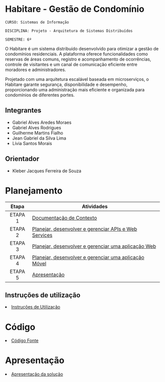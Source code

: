 # Habitare - Gestão de Condomínio

`CURSO: Sistemas de Informação`

`DISCIPLINA: Projeto - Arquitetura de Sistemas Distribuídos`

`SEMESTRE: 6º`

O Habitare é um sistema distribuído desenvolvido para otimizar a gestão de condomínios residenciais. A plataforma oferece funcionalidades como reservas de áreas comuns, registro e acompanhamento de ocorrências, controle de visitantes e um canal de comunicação eficiente entre moradores e administradores.

Projetado com uma arquitetura escalável baseada em microserviços, o Habitare garante segurança, disponibilidade e desempenho, proporcionando uma administração mais eficiente e organizada para condomínios de diferentes portes.

## Integrantes

* Gabriel Alves Aredes Moraes
* Gabriel Alves Rodrigues
* Guilherme Martins Fialho
* Jean Gabriel da Silva Lima
* Lívia Santos Morais


## Orientador

* Kleber Jacques Ferreira de Souza

# Planejamento

| Etapa         | Atividades |
|  :----:   | ----------- |
| ETAPA 1         |[Documentação de Contexto](docs/contexto.md) <br> |
| ETAPA 2         |[Planejar, desenvolver e gerenciar APIs e Web Services](docs/backend-apis.md) <br> |
| ETAPA 3         |[Planejar, desenvolver e gerenciar uma aplicação Web](docs/frontend-web.md) |
| ETAPA 4        |[Planejar, desenvolver e gerenciar uma aplicação Móvel](docs/frontend-mobile.md) <br>  |
| ETAPA 5         | [Apresentação](presentation/README.md) |
## Instruções de utilização

<li><a href="src/README.md"> Instruções de Utilização</a></li>

# Código

<li><a href="src/README.md"> Código Fonte</a></li>

# Apresentação

<li><a href="presentation/README.md"> Apresentação da solução</a></li>
